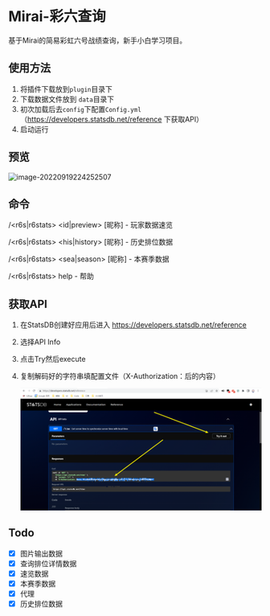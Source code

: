# Mirai-彩六查询
基于Mirai的简易彩虹六号战绩查询，新手小白学习项目。

## 使用方法

1. 将插件下载放到`plugin`目录下
1. 下载数据文件放到 `data`目录下
2. 初次加载后去`config`下配置`Config.yml`（https://developers.statsdb.net/reference 下获取API）
3. 启动运行

## 预览

![image-20220919224252507](https://s2.loli.net/2022/09/19/vsCzKcqxbABtmw5.png)

## 命令

/<r6s|r6stats> <id|preview> [昵称] - 玩家数据速览

/<r6s|r6stats> <his|history> [昵称] - 历史排位数据

/<r6s|r6stats> <sea|season> [昵称] - 本赛季数据

/<r6s|r6stats> help - 帮助

## 获取API
1. 在StatsDB创建好应用后进入 https://developers.statsdb.net/reference

2. 选择API Info

3. 点击Try然后execute

4. 复制解码好的字符串填配置文件（X-Authorization：后的内容）

   ![getapi](https://github.com/Liyulive/imagebed/blob/main/getapi.png)

## Todo

- [x] 图片输出数据
 - [x] 查询排位详情数据
- [x] 速览数据
- [x] 本赛季数据
- [x] 代理
- [x] 历史排位数据
